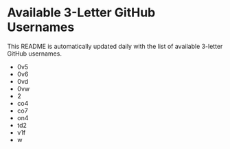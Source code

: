 # Available 3-Letter GitHub Usernames

This README is automatically updated daily with the list of available 3-letter GitHub usernames.

- 0v5
- 0v6
- 0vd
- 0vw
- 2
- co4
- co7
- on4
- td2
- v1f
- w
